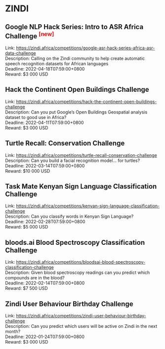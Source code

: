 # ZINDI



## Google NLP Hack Series: Intro to ASR Africa Challenge <sup style="color:red">[new]<sup>  

Link: https://zindi.africa/competitions/google-asr-hack-series-africa-asr-data-challenge  
Description: Calling on the Zindi community to help create automatic speech recognition datasets for African languages  
Deadline: 2022-04-18T07:59:00+0800  
Reward: $3 000 USD  


## Hack the Continent Open Buildings Challenge

Link: https://zindi.africa/competitions/hack-the-continent-open-buildings-challenge  
Description: Can you put Google’s Open Buildings Geospatial analysis dataset to good use in Africa?   
Deadline: 2022-04-11T07:59:00+0800  
Reward: $3 000 USD  


## Turtle Recall: Conservation Challenge

Link: https://zindi.africa/competitions/turtle-recall-conservation-challenge  
Description: Can you build a facial recognition model... for turtles?  
Deadline: 2022-03-14T07:59:00+0800  
Reward: $10 000 USD  


## Task Mate Kenyan Sign Language Classification Challenge

Link: https://zindi.africa/competitions/kenyan-sign-language-classification-challenge  
Description: Can you classify words in Kenyan Sign Language?   
Deadline: 2022-02-28T07:59:00+0800  
Reward: $5 000 USD  


## bloods.ai Blood Spectroscopy Classification Challenge

Link: https://zindi.africa/competitions/bloodsai-blood-spectroscopy-classification-challenge  
Description: Given blood spectroscopy readings can you predict which compounds are in the blood?  
Deadline: 2022-02-14T07:59:00+0800  
Reward: $7 500 USD  


## Zindi User Behaviour Birthday Challenge

Link: https://zindi.africa/competitions/zindi-user-behaviour-birthday-challenge  
Description: Can you predict which users will be active on Zindi in the next month?  
Deadline: 2022-01-24T07:59:00+0800  
Reward: $3 000 USD  

